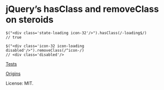 # jQuery’s hasClass and removeClass on steroids

    $("<div class='state-loading icon-32'/>").hasClass(/-loading$/)
    // true

    $("<div class='icon-32 icon-loading disabled'/>").removeClass(/^icon-/)
    // <div class='disabled'/>


[Tests](http://nv.github.com/jquery-regexp-classes/test)

[Origins](https://github.com/jquery/jquery/pull/212)

License: MIT.
